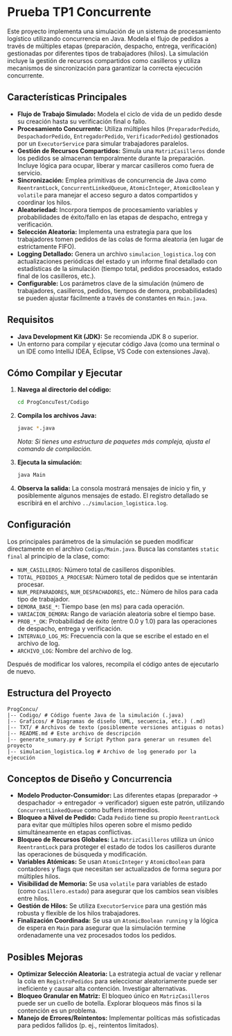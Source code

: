 # Prueba TP1 Concurrente

Este proyecto implementa una simulación de un sistema de procesamiento logístico utilizando concurrencia en Java. Modela el flujo de pedidos a través de múltiples etapas (preparación, despacho, entrega, verificación) gestionadas por diferentes tipos de trabajadores (hilos). La simulación incluye la gestión de recursos compartidos como casilleros y utiliza mecanismos de sincronización para garantizar la correcta ejecución concurrente.

## Características Principales

*   **Flujo de Trabajo Simulado:** Modela el ciclo de vida de un pedido desde su creación hasta su verificación final o fallo.
*   **Procesamiento Concurrente:** Utiliza múltiples hilos (`PreparadorPedido`, `DespachadorPedido`, `EntregadorPedido`, `VerificadorPedido`) gestionados por un `ExecutorService` para simular trabajadores paralelos.
*   **Gestión de Recursos Compartidos:** Simula una `MatrizCasilleros` donde los pedidos se almacenan temporalmente durante la preparación. Incluye lógica para ocupar, liberar y marcar casilleros como fuera de servicio.
*   **Sincronización:** Emplea primitivas de concurrencia de Java como `ReentrantLock`, `ConcurrentLinkedQueue`, `AtomicInteger`, `AtomicBoolean` y `volatile` para manejar el acceso seguro a datos compartidos y coordinar los hilos.
*   **Aleatoriedad:** Incorpora tiempos de procesamiento variables y probabilidades de éxito/fallo en las etapas de despacho, entrega y verificación.
*   **Selección Aleatoria:** Implementa una estrategia para que los trabajadores tomen pedidos de las colas de forma aleatoria (en lugar de estrictamente FIFO).
*   **Logging Detallado:** Genera un archivo `simulacion_logistica.log` con actualizaciones periódicas del estado y un informe final detallado con estadísticas de la simulación (tiempo total, pedidos procesados, estado final de los casilleros, etc.).
*   **Configurable:** Los parámetros clave de la simulación (número de trabajadores, casilleros, pedidos, tiempos de demora, probabilidades) se pueden ajustar fácilmente a través de constantes en `Main.java`.

## Requisitos

*   **Java Development Kit (JDK):** Se recomienda JDK 8 o superior.
*   Un entorno para compilar y ejecutar código Java (como una terminal o un IDE como IntelliJ IDEA, Eclipse, VS Code con extensiones Java).

## Cómo Compilar y Ejecutar

1.  **Navega al directorio del código:**
    ```bash
    cd ProgConcuTest/Codigo
    ```

2.  **Compila los archivos Java:**
    ```bash
    javac *.java
    ```
    *Nota: Si tienes una estructura de paquetes más compleja, ajusta el comando de compilación.*

3.  **Ejecuta la simulación:**
    ```bash
    java Main
    ```

4.  **Observa la salida:** La consola mostrará mensajes de inicio y fin, y posiblemente algunos mensajes de estado. El registro detallado se escribirá en el archivo `../simulacion_logistica.log`.

## Configuración

Los principales parámetros de la simulación se pueden modificar directamente en el archivo `Codigo/Main.java`. Busca las constantes `static final` al principio de la clase, como:

*   `NUM_CASILLEROS`: Número total de casilleros disponibles.
*   `TOTAL_PEDIDOS_A_PROCESAR`: Número total de pedidos que se intentarán procesar.
*   `NUM_PREPARADORES`, `NUM_DESPACHADORES`, etc.: Número de hilos para cada tipo de trabajador.
*   `DEMORA_BASE_*`: Tiempo base (en ms) para cada operación.
*   `VARIACION_DEMORA`: Rango de variación aleatoria sobre el tiempo base.
*   `PROB_*_OK`: Probabilidad de éxito (entre 0.0 y 1.0) para las operaciones de despacho, entrega y verificación.
*   `INTERVALO_LOG_MS`: Frecuencia con la que se escribe el estado en el archivo de log.
*   `ARCHIVO_LOG`: Nombre del archivo de log.

Después de modificar los valores, recompila el código antes de ejecutarlo de nuevo.

## Estructura del Proyecto

```
ProgConcu/
|-- Codigo/ # Código fuente Java de la simulación (.java)
|-- Graficos/ # Diagramas de diseño (UML, secuencia, etc.) (.md)
|-- TXT/ # Archivos de texto (posiblemente versiones antiguas o notas)
|-- README.md # Este archivo de descripción
|-- generate_sumary.py # Script Python para generar un resumen del proyecto
|-- simulacion_logistica.log # Archivo de log generado por la ejecución
```

## Conceptos de Diseño y Concurrencia

*   **Modelo Productor-Consumidor:** Las diferentes etapas (preparador -> despachador -> entregador -> verificador) siguen este patrón, utilizando `ConcurrentLinkedQueue` como buffers intermedios.
*   **Bloqueo a Nivel de Pedido:** Cada `Pedido` tiene su propio `ReentrantLock` para evitar que múltiples hilos operen sobre el mismo pedido simultáneamente en etapas conflictivas.
*   **Bloqueo de Recursos Globales:** La `MatrizCasilleros` utiliza un único `ReentrantLock` para proteger el estado de todos los casilleros durante las operaciones de búsqueda y modificación.
*   **Variables Atómicas:** Se usan `AtomicInteger` y `AtomicBoolean` para contadores y flags que necesitan ser actualizados de forma segura por múltiples hilos.
*   **Visibilidad de Memoria:** Se usa `volatile` para variables de estado (como `Casillero.estado`) para asegurar que los cambios sean visibles entre hilos.
*   **Gestión de Hilos:** Se utiliza `ExecutorService` para una gestión más robusta y flexible de los hilos trabajadores.
*   **Finalización Coordinada:** Se usa un `AtomicBoolean running` y la lógica de espera en `Main` para asegurar que la simulación termine ordenadamente una vez procesados todos los pedidos.

## Posibles Mejoras

*   **Optimizar Selección Aleatoria:** La estrategia actual de vaciar y rellenar la cola en `RegistroPedidos` para seleccionar aleatoriamente puede ser ineficiente y causar alta contención. Investigar alternativas.
*   **Bloqueo Granular en Matriz:** El bloqueo único en `MatrizCasilleros` puede ser un cuello de botella. Explorar bloqueos más finos si la contención es un problema.
*   **Manejo de Errores/Reintentos:** Implementar políticas más sofisticadas para pedidos fallidos (p. ej., reintentos limitados).